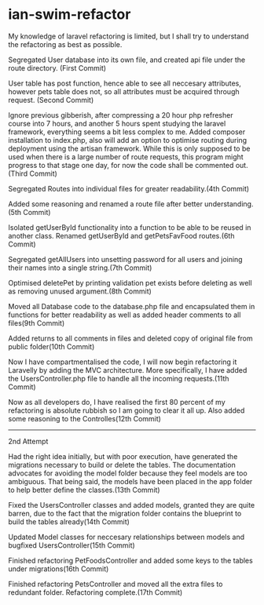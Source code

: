 # ian-swim-refactor

My knowledge of laravel refactoring is limited, but I shall try to understand the refactoring as best as possible.

Segregated User database into its own file, and created api file under the route directory. (First Commit)

User table has post function, hence able to see all neccesary attributes, however pets table does not, so all attributes must be acquired through request. (Second Commit)

Ignore previous gibberish, after compressing a 20 hour php refresher course into 7 hours, and another 5 hours spent studying the laravel framework, everything seems a bit less complex to me. Added composer installation to index.php, also will add an option to optimise routing during deployment using the artisan framework. While this is only supposed to be used when there is a large number of route requests, this program might progress to that stage one day, for now the code shall be commented out.(Third Commit)

Segregated Routes into individual files for greater readability.(4th Commit)

Added some reasoning and renamed a route file after better understanding.(5th Commit)

Isolated getUserById functionality into a function to be able to be reused in another class. Renamed getUserById and getPetsFavFood routes.(6th Commit)

Segregated getAllUsers into unsetting password for all users and joining their names into a single string.(7th Commit)

Optimised deletePet by printing validation pet exists before deleting as well as removing unused argument.(8th Commit) 

Moved all Database code to the database.php file and encapsulated them in functions for better readability as well as added header comments to all files(9th Commit)

Added returns to all comments in files and deleted copy of original file from public folder(10th Commit)

Now I have compartmentalised the code, I will now begin refactoring it Laravelly by adding the MVC architecture.
More specifically, I have added the UsersController.php file to handle all the incoming requests.(11th Commit)

Now as all developers do, I have realised the first 80 percent of my refactoring is absolute rubbish so I am going to clear it all up. Also added some reasoning to the Controlles(12th Commit)

-------------------------------------------------------------------------------------------------------------
2nd Attempt

Had the right idea initially, but with poor execution, have generated the migrations necessary to build or delete the tables. The documentation advocates for avoiding the model folder because they feel models are too ambiguous. That being said, the models have been placed in the app folder to help better define the classes.(13th Commit)

Fixed the UsersController classes and added models, granted they are quite barren, due to the fact that the migration folder contains the blueprint to build the tables already(14th Commit)

Updated Model classes for neccesary relationships between models and bugfixed UsersController(15th Commit)

Finished refactoring PetFoodsController and added some keys to the tables under migrations(16th Commit)

Finished refactoring PetsController and moved all the extra files to redundant folder. Refactoring complete.(17th Commit)